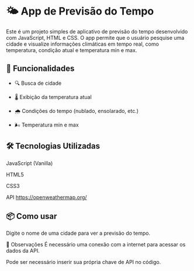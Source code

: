 # 🌤️ App de Previsão do Tempo
Este é um projeto simples de aplicativo de previsão do tempo desenvolvido com JavaScript, HTML e CSS. O app permite que o usuário pesquise uma cidade e visualize informações climáticas em tempo real, como temperatura, condição atual e temperatura min e max.

## 🚀 Funcionalidades

- 🔍 Busca de cidade

- 🌡️ Exibição da temperatura atual

- 🌧️ Condições do tempo (nublado, ensolarado, etc.)

- 🌬️ Temperatura min e max

## 🛠️ Tecnologias Utilizadas
JavaScript (Vanilla)

HTML5

CSS3

API https://openweathermap.org/

## 📦 Como usar

Digite o nome de uma cidade para ver a previsão do tempo.

📌 Observações
É necessário uma conexão com a internet para acessar os dados da API.

Pode ser necessário inserir sua própria chave de API no código.
